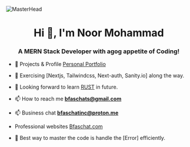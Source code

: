 ![MasterHead](https://imgs.search.brave.com/mT2PNe561Ko7Wdl56YqTzhYTTkrwe1-n_EO_1U10WPE/rs:fit:1200:840:1/g:ce/aHR0cHM6Ly9zdGF0/aWMxLm1ha2V1c2Vv/ZmltYWdlcy5jb20v/d29yZHByZXNzL3dw/LWNvbnRlbnQvdXBs/b2Fkcy8yMDE4LzEx/L2Rhcmstd2FsbHBh/cGVycy5qcGc)
<h1 align="center">Hi 👋, I'm Noor Mohammad</h1>
<h3 align="center">A MERN Stack Developer with agog appetite of Coding!</h3>


- 🔭 Projects & Profile [Personal Portfolio](https://noormohammad.reactbd.com/)

- 🌱 Exercising [Nextjs, Tailwindcss, Next-auth, Sanity.io] along the way.

- 🌱 Looking forward to learn [RUST](https://www.rust-lang.org/) in future.

- 📫 How to reach me **bfaschats@gmail.com**

-  📫 Business chat **bfaschatinc@proton.me**

- Professional websites [Bfaschat.com](https://bfaschat.com/)

- 📄 Best way to master the code is handle the [Error] efficiently.
